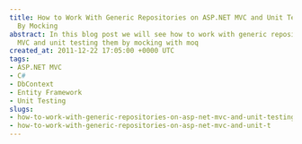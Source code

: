 ```yaml
---
title: How to Work With Generic Repositories on ASP.NET MVC and Unit Testing Them
  By Mocking
abstract: In this blog post we will see how to work with generic repositories on ASP.NET
  MVC and unit testing them by mocking with moq
created_at: 2011-12-22 17:05:00 +0000 UTC
tags:
- ASP.NET MVC
- C#
- DbContext
- Entity Framework
- Unit Testing
slugs:
- how-to-work-with-generic-repositories-on-asp-net-mvc-and-unit-testing-them-by-mocking
- how-to-work-with-generic-repositories-on-asp-net-mvc-and-unit-t
---
```

